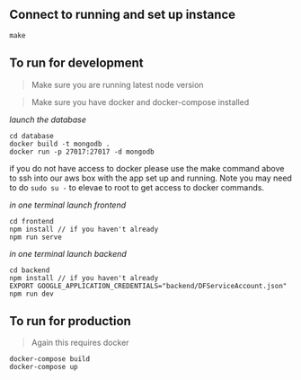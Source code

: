 ## Connect to running and set up instance

```
make
```

## To run for development

> Make sure you are running latest node version

> Make sure you have docker and docker-compose installed

_launch the database_
```
cd database
docker build -t mongodb .
docker run -p 27017:27017 -d mongodb
```

if you do not have access to docker please use the make command above to ssh into our aws box with the app set up and running. Note you may need to do `sudo su -` to elevae to root to get access to docker commands. 

_in one terminal launch frontend_
```
cd frontend
npm install // if you haven't already
npm run serve
```

_in one terminal launch backend_
```
cd backend
npm install // if you haven't already
EXPORT GOOGLE_APPLICATION_CREDENTIALS="backend/DFServiceAccount.json"
npm run dev
```

## To run for production

> Again this requires docker

```
docker-compose build
docker-compose up
```